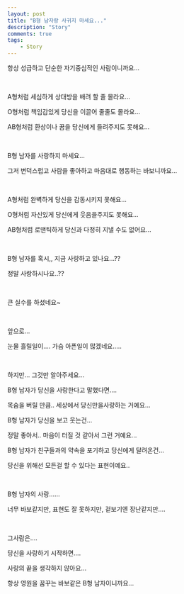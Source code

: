 ```yaml
---
layout: post
title: "B형 남자랑 사귀지 마세요..."
description: "Story"
comments: true
tags:
    - Story
---
```


항상 성급하고 단순한 자기중심적인 사람이니까요...

​

A형처럼 세심하게 상대방을 배려 할 줄 몰라요...

O형처럼 책임감있게 당신을 이끌어 줄줄도 몰라요...

AB형처럼 환상이나 꿈을 당신에게 들려주지도 못해요...

​

B형 남자를 사랑하지 마세요...

그저 변덕스럽고 사람을 좋아하고 마음대로 행동하는 바보니까요...

​

A형처럼 완벽하게 당신을 감동시키지 못해요...

O형처럼 자신있게 당신에게 웃음을주지도 못해요...

AB형처럼 로맨틱하게 당신과 다정히 지낼 수도 없어요...

​

B형 남자를 혹시,, 지금 사랑하고 있나요...??

정말 사랑하시나요..??

​

큰 실수를 하셨네요~

​

앞으로...

눈물 흘릴일이.... 가슴 아픈일이 많겠네요.....

​

하지만... 그것만 알아주세요...

B형 남자가 당신을 사랑한다고 말했다면....

목숨을 버릴 만큼.. 세상에서 당신만을사랑하는 거예요...

B형 남자가 당신을 보고 웃는건...

정말 좋아서.. 마음이 터질 것 같아서 그런 거예요...

B형 남자가 친구들과의 약속을 포기하고 당신에게 달려온건...

당신을 위해선 모든걸 할 수 있다는 표현이예요..

​

B형 남자의 사랑......

너무 바보같지만, 표현도 잘 못하지만, 겉보기엔 장난같지만....

​

그사람은....

당신을 사랑하기 시작하면....

사랑의 끝을 생각하지 않아요...

항상 영원을 꿈꾸는 바보같은 B형 남자이니까요...
